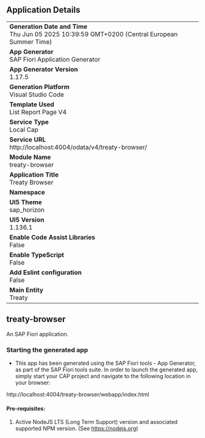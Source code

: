 ## Application Details
|               |
| ------------- |
|**Generation Date and Time**<br>Thu Jun 05 2025 10:39:59 GMT+0200 (Central European Summer Time)|
|**App Generator**<br>SAP Fiori Application Generator|
|**App Generator Version**<br>1.17.5|
|**Generation Platform**<br>Visual Studio Code|
|**Template Used**<br>List Report Page V4|
|**Service Type**<br>Local Cap|
|**Service URL**<br>http://localhost:4004/odata/v4/treaty-browser/|
|**Module Name**<br>treaty-browser|
|**Application Title**<br>Treaty Browser|
|**Namespace**<br>|
|**UI5 Theme**<br>sap_horizon|
|**UI5 Version**<br>1.136.1|
|**Enable Code Assist Libraries**<br>False|
|**Enable TypeScript**<br>False|
|**Add Eslint configuration**<br>False|
|**Main Entity**<br>Treaty|

## treaty-browser

An SAP Fiori application.

### Starting the generated app

-   This app has been generated using the SAP Fiori tools - App Generator, as part of the SAP Fiori tools suite.  In order to launch the generated app, simply start your CAP project and navigate to the following location in your browser:

http://localhost:4004/treaty-browser/webapp/index.html

#### Pre-requisites:

1. Active NodeJS LTS (Long Term Support) version and associated supported NPM version.  (See https://nodejs.org)


